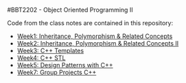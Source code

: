 #BBT2202 - Object Oriented Programming II

Code from the class notes are contained in this repository:
* [Week1: Inheritance, Polymorphism & Related Concepts](https://github.com/anyamu/bbt2202/tree/master/week1)
* [Week2: Inheritance, Polymorphism & Related Concepts II](https://github.com/anyamu/bbt2202/tree/master/week2)
* [Week3: C++ Templates](https://github.com/anyamu/bbt2202/tree/master/week3)
* [Week4: C++ STL](https://github.com/anyamu/bbt2202/tree/master/week4)
* [Week5: Design Patterns with C++](https://github.com/anyamu/bbt2202/tree/master/week5)
* [Week7: Group Projects C++](https://github.com/anyamu/bbt2202/tree/master/week7)
